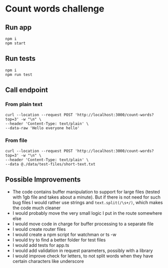 # Count words challenge
## Run app
```
npm i
npm start
```
## Run tests
```
npm i
npm run test
```
## Call endpoint
### From plain text
```
curl --location --request POST 'http://localhost:3000/count-words?top=3' -w "\n" \
--header 'Content-Type: text/plain' \
--data-raw 'Hello everyone hello'
```
### From file
```
curl --location --request POST 'http://localhost:3000/count-words?top=3' -w "\n" \
--header 'Content-Type: text/plain' \
--data @./data/test-files/short-text.txt
```
## Possible Improvements
- The code contains buffer manipulation to support for large files (tested with 1gb file and takes about a minute). But if there is not need for such bug files I would rather use strings and `text.split(/\s+/)`, which makes the code much cleaner
- I would probably move the very small logic I put in the route somewhere else
- I would move code in charge for buffer processing to a separate file
- I would create router files
- I would create a npm script for watchman or ts -w
- I would try to find a better folder for test files
- I would add tests for app.ts
- I would add validation in request parameters, possibly with a library
- I would improve check for letters, to not split words when they have certain characters like underscore